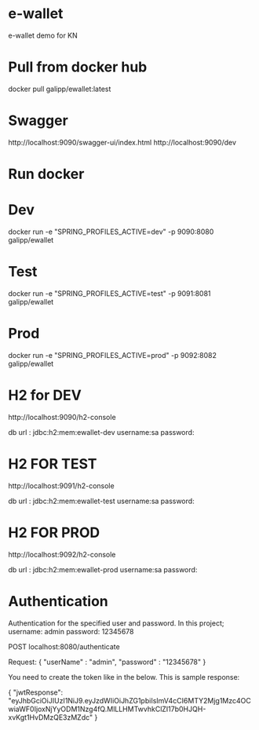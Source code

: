 # e-wallet
e-wallet demo for KN
# Pull from docker hub

docker pull galipp/ewallet:latest

# Swagger
http://localhost:9090/swagger-ui/index.html
http://localhost:9090/dev

# Run docker
# Dev
docker run -e "SPRING_PROFILES_ACTIVE=dev" -p 9090:8080 galipp/ewallet
# Test
docker run -e "SPRING_PROFILES_ACTIVE=test" -p 9091:8081 galipp/ewallet
# Prod
docker run -e "SPRING_PROFILES_ACTIVE=prod" -p 9092:8082 galipp/ewallet
# H2 for DEV
http://localhost:9090/h2-console

db url : jdbc:h2:mem:ewallet-dev
username:sa
password:

# H2 FOR TEST
http://localhost:9091/h2-console

db url : jdbc:h2:mem:ewallet-test
username:sa
password:

# H2 FOR PROD
http://localhost:9092/h2-console

db url : jdbc:h2:mem:ewallet-prod
username:sa
password:


# Authentication
Authentication for the specified user and password. 
In this project; 
username: admin
password: 12345678

POST
localhost:8080/authenticate

Request:
{
	"userName" : "admin",
	"password" : "12345678"
}

You need to create the token like  in the below. This is sample response:

{
    "jwtResponse": "eyJhbGciOiJIUzI1NiJ9.eyJzdWIiOiJhZG1pbiIsImV4cCI6MTY2Mjg1Mzc4OCwiaWF0IjoxNjYyODM1Nzg4fQ.MlLLHMTwvhkClZI17b0HJQH-xvKgt1HvDMzQE3zMZdc"
}
